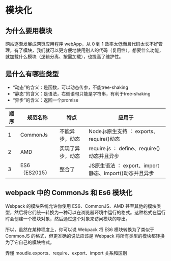 
# 模块化

## 为什么要用模块

网站逐渐发展成网页应用程序 webApp，从 0 到 1 效率太低而且代码太长不好管理，有了模块，我们就可以更方便地使用别人的代码（复用性），想要什么功能，就加载什么模块（逻辑分离、按需加载），也提高了维护性。

## 是什么有哪些类型

- “动态”的含义：是函数，可以动态传参，不能tree-shaking
- “静态”的含义：是语法，右侧语句只能是字符串，有利于tree-shaking
- “异步”的含义：返回一个promise

| 顺序 | 规范名称 | 特点       | 应用于                          |
| ---- | -------- | ---------- | ---------- |
| 1    | CommonJs | 不能异步，动态   | Node.js原生支持 ： exports、require()动态         |
| 2    | AMD      | 实现了异步，动态 | require.js ： define、require()动态并且异步         |
| 3    | ES6（ES2015） | 整合了     | JS原生语法   ： export、import静态、import()动态并且异步 |

## webpack 中的 CommonJs 和 Es6 模块化
Webpack 的模块系统允许你使用 ES6、CommonJS、AMD 甚至其他的模块类型，然后将它们统一转换为一种可以在浏览器环境中运行的格式。这种格式在运行时会创建一个模块对象，然后通过这个对象来访问模块的导出。  

所以，虽然在某种程度上，你可以说 Webpack 将 ES6 模块转换为了类似于 CommonJS 的格式，但更准确的说法应该是 Webpack 将所有类型的模块都转换为了它自己的模块格式。   

弄懂 moudle.exports、require、export、import 关系和区别
